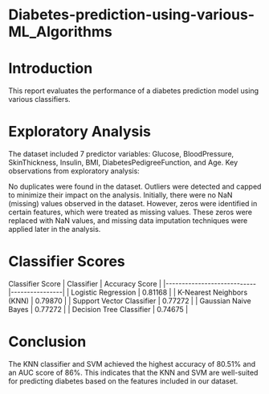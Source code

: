 # Diabetes-prediction-using-various-ML_Algorithms

# Introduction
This report evaluates the performance of a diabetes prediction model using various classifiers.

#  Exploratory Analysis
The dataset included 7 predictor variables: Glucose, BloodPressure, SkinThickness, Insulin, BMI, DiabetesPedigreeFunction, and Age. Key observations from exploratory analysis:

No duplicates were found in the dataset.
Outliers were detected and capped to minimize their impact on the analysis.
Initially, there were no NaN (missing) values observed in the dataset. However, zeros were identified in certain features, which were treated as missing values. These zeros were replaced with NaN values, and missing data imputation techniques were applied later in the analysis.
#  Classifier Scores
Classifier	Score
| Classifier                  | Accuracy Score |
|----------------------------|----------------|
| Logistic Regression        | 0.81168        |
| K-Nearest Neighbors (KNN)  | 0.79870        |
| Support Vector Classifier  | 0.77272        |
| Gaussian Naive Bayes       | 0.77272        |
| Decision Tree Classifier   | 0.74675        |
#   Conclusion
The KNN classifier and SVM achieved the highest accuracy of 80.51% and an AUC score of 86%. This indicates that the KNN and SVM are well-suited for predicting diabetes based on the features included in our dataset.
